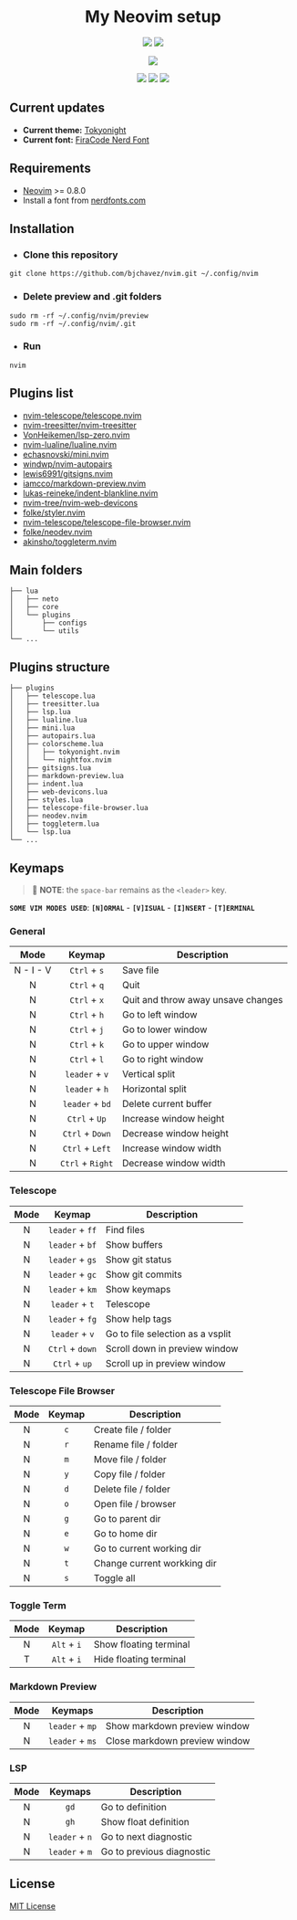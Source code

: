 <div align="center">
  <h1>My Neovim setup</h1>
  <p align="center">
    <img src="https://img.shields.io/badge/Lua-2C2D72?style=for-the-badge&logo=lua&logoColor=white"/>
    <img src="https://img.shields.io/badge/Linux-FCC624?style=for-the-badge&logo=linux&logoColor=black"/>
  </p>
  <p>
    <img src="https://img.shields.io/badge/Maintained%3F-yes-green.svg"/>
  </p>
  <p>
    <img src="https://raw.githubusercontent.com/bjchavez/nvim/main/docs/imgs/preview01.png"/>
    <img src="https://raw.githubusercontent.com/bjchavez/nvim/main/docs/imgs/preview02.png"/>
    <img src="https://raw.githubusercontent.com/bjchavez/nvim/main/docs/imgs/preview03.png"/>
  </p>
</div>

## Current updates

- **Current theme:** [Tokyonight](https://github.com/folke/tokyonight.nvim)
- **Current font:** [FiraCode Nerd Font](https://www.programmingfonts.org/#firacode)

## Requirements

- [Neovim](https://neovim.io/) >= 0.8.0
- Install a font from [nerdfonts.com](https://www.nerdfonts.com/)

## Installation

- ### Clone this repository
```
git clone https://github.com/bjchavez/nvim.git ~/.config/nvim
```
- ### Delete preview and .git folders
```
sudo rm -rf ~/.config/nvim/preview
sudo rm -rf ~/.config/nvim/.git
```
- ### Run
```
nvim
```

## Plugins list

- [nvim-telescope/telescope.nvim](https://github.com/nvim-telescope/telescope.nvim)
- [nvim-treesitter/nvim-treesitter](https://github.com/nvim-treesitter/nvim-treesitter)
- [VonHeikemen/lsp-zero.nvim](https://github.com/VonHeikemen/lsp-zero.nvim)
- [nvim-lualine/lualine.nvim](https://github.com/nvim-lualine/lualine.nvim)
- [echasnovski/mini.nvim](https://github.com/echasnovski/mini.nvim)
- [windwp/nvim-autopairs](https://github.com/windwp/nvim-autopairs)
- [lewis6991/gitsigns.nvim](https://github.com/lewis6991/gitsigns.nvim)
- [iamcco/markdown-preview.nvim](https://github.com/iamcco/markdown-preview.nvim)
- [lukas-reineke/indent-blankline.nvim](https://github.com/lukas-reineke/indent-blankline.nvim)
- [nvim-tree/nvim-web-devicons](https://github.com/nvim-tree/nvim-web-devicons)
- [folke/styler.nvim](https://github.com/folke/styler.nvim)
- [nvim-telescope/telescope-file-browser.nvim](https://github.com/nvim-telescope/telescope-file-browser.nvim)
- [folke/neodev.nvim](https://github.com/folke/neodev.nvim)
- [akinsho/toggleterm.nvim](https://github.com/akinsho/toggleterm.nvim)

## Main folders
```
├── lua
│   ├── neto
│   ├── core
│   └── plugins
│       ├── configs
│       └── utils
└── ...
```

## Plugins structure

```
├── plugins
│   ├── telescope.lua
│   ├── treesitter.lua
│   ├── lsp.lua
│   ├── lualine.lua
│   ├── mini.lua
│   ├── autopairs.lua
│   ├── colorscheme.lua
│   │   ├── tokyonight.nvim
│   │   └── nightfox.nvim
│   ├── gitsigns.lua
│   ├── markdown-preview.lua
│   ├── indent.lua
│   ├── web-devicons.lua
│   ├── styles.lua
│   ├── telescope-file-browser.lua
│   ├── neodev.nvim
│   ├── toggleterm.lua
│   └── lsp.lua
└── ...
```

## Keymaps

> :memo: **NOTE**: the `space-bar` remains as the `<leader>` key.

**`SOME VIM MODES USED`**: **`[N]ORMAL`** - **`[V]ISUAL`** - **`[I]NSERT`** - **`[T]ERMINAL`**

### General

| Mode      | Keymap           | Description                          |
| :----:    | :----:           | ----------------------------------   |
| N - I - V | `Ctrl` + `s`     | Save file                            |
| N         | `Ctrl` + `q`     | Quit                                 |
| N         | `Ctrl` + `x`     | Quit and throw away unsave changes   |
| N         | `Ctrl` + `h`     | Go to left window                    |
| N         | `Ctrl` + `j`     | Go to lower window                   |
| N         | `Ctrl` + `k`     | Go to upper window                   |
| N         | `Ctrl` + `l`     | Go to right window                   |
| N         | `leader` + `v`   | Vertical split                       |
| N         | `leader` + `h`   | Horizontal split                     |
| N         | `leader` + `bd`  | Delete current buffer                |
| N         | `Ctrl` + `Up`    | Increase window height               |
| N         | `Ctrl` + `Down`  | Decrease window height               |
| N         | `Ctrl` + `Left`  | Increase window width                |
| N         | `Ctrl` + `Right` | Decrease window width                |

### Telescope

| Mode      | Keymap           | Description                          |
| :----:    | :-----:          | ----------------------------------   |
| N         | `leader` + `ff`  | Find files                           |
| N         | `leader` + `bf`  | Show buffers                         |
| N         | `leader` + `gs`  | Show git status                      |
| N         | `leader` + `gc`  | Show git commits                     |
| N         | `leader` + `km`  | Show keymaps                         |
| N         | `leader` + `t`   | Telescope                            |
| N         | `leader` + `fg`  | Show help tags                       |
| N         | `leader` + `v`   | Go to file selection as a vsplit     |
| N         | `Ctrl` + `down`  | Scroll down in preview window        |
| N         | `Ctrl` + `up`    | Scroll up in preview window          |

### Telescope File Browser

| Mode      | Keymap           | Description                          |
| :----:    | :-----:          | ----------------------------------   |
| N         | `c`              | Create file / folder                 |
| N         | `r`              | Rename file / folder                 |
| N         | `m`              | Move file / folder                   |
| N         | `y`              | Copy file / folder                   |
| N         | `d`              | Delete file / folder                 |
| N         | `o`              | Open file / browser                  |
| N         | `g`              | Go to parent dir                     |
| N         | `e`              | Go to home dir                       |
| N         | `w`              | Go to current working dir            |
| N         | `t`              | Change current workking dir          |
| N         | `s`              | Toggle all                           |

### Toggle Term

| Mode      | Keymap           | Description                          |
| :----:    | :-----:          | ----------------------------------   |
| N         | `Alt` + `i`      | Show floating terminal               |
| T         | `Alt` + `i`      | Hide floating terminal               |

### Markdown Preview

| Mode      | Keymaps          | Description                          |
| :----:    | :------:         | ----------------------------------   |
| N         | `leader` + `mp`  | Show markdown preview window         |
| N         | `leader` + `ms`  | Close markdown preview window        |

### LSP

| Mode      | Keymaps          | Description                          |
| :----:    | :------:         | ----------------------------------   |
| N         | `gd`             | Go to definition                     |
| N         | `gh`             | Show float definition                |
| N         | `leader` + `n`   | Go to next diagnostic                |
| N         | `leader` + `m`   | Go to previous diagnostic            |

## License

[MIT License](LICENSE)
